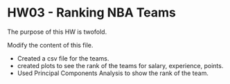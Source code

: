 # HW03 - Ranking NBA Teams

The purpose of this HW is twofold.

Modify the content of this file.

- Created a csv file for the teams.
- created plots to see the rank of the teams for salary, experience, points.
- Used Principal Components Analysis to show the rank of the team.